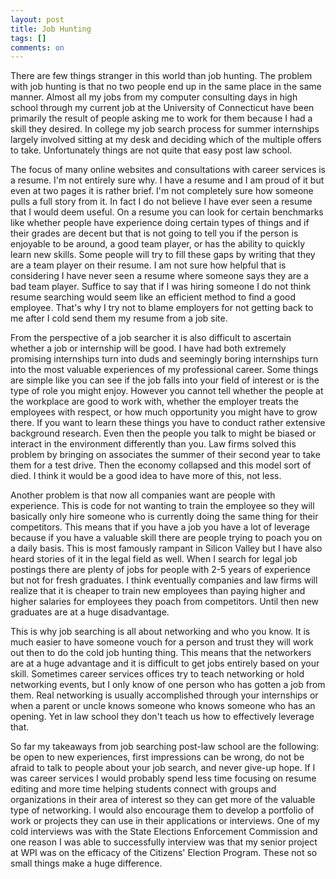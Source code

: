 ```yaml
---
layout: post
title: Job Hunting
tags: []
comments: on
---
```

There are few things stranger in this world than job hunting. The problem with job hunting is that no two people end up in the same place in the same manner. Almost all my jobs from my computer consulting days in high school through my current job at the University of Connecticut have been primarily the result of people asking me to work for them because I had a skill they desired. In college my job search process for summer internships largely involved sitting at my desk and deciding which of the multiple offers to take. Unfortunately things are not quite that easy post law school.<!--more-->

The focus of many online websites and consultations with career services is a resume. I'm not entirely sure why. I have a resume and I am proud of it but even at two pages it is rather brief. I'm not completely sure how someone pulls a full story from it. In fact I do not believe I have ever seen a resume that I would deem useful. On a resume you can look for certain benchmarks like whether people have experience doing certain types of things and if their grades are decent but that is not going to tell you if the person is enjoyable to be around, a good team player, or has the ability to quickly learn new skills. Some people will try to fill these gaps by writing that they are a team player on their resume. I am not sure how helpful that is considering I have never seen a resume where someone says they are a bad team player. Suffice to say that if I was hiring someone I do not think resume searching would seem like an efficient method to find a good employee. That's why I try not to blame employers for not getting back to me after I cold send them my resume from a job site.

From the perspective of a job searcher it is also difficult to ascertain whether a job or internship will be good. I have had both extremely promising internships turn into duds and seemingly boring internships turn into the most valuable experiences of my professional career. Some things are simple like you can see if the job falls into your field of interest or is the type of role you might enjoy. However you cannot tell whether the people at the workplace are good to work with, whether the employer treats the employees with respect, or how much opportunity you might have to grow there. If you want to learn these things you have to conduct rather extensive background research. Even then the people you talk to might be biased or interact in the environment differently than you. Law firms solved this problem by bringing on associates the summer of their second year to take them for a test drive. Then the economy collapsed and this model sort of died. I think it would be a good idea to have more of this, not less.

Another problem is that now all companies want are people with experience. This is code for not wanting to train the employee so they will basically only hire someone who is currently doing the same thing for their competitors. This means that if you have a job you have a lot of leverage because if you have a valuable skill there are people trying to poach you on a daily basis. This is most famously rampant in Silicon Valley but I have also heard stories of it in the legal field as well. When I search for legal job postings there are plenty of jobs for people with 2-5 years of experience but not for fresh graduates. I think eventually companies and law firms will realize that it is cheaper to train new employees than paying higher and higher salaries for employees they poach from competitors. Until then new graduates are at a huge disadvantage.

This is why job searching is all about networking and who you know. It is much easier to have someone vouch for a person and trust they will work out then to do the cold job hunting thing. This means that the networkers are at a huge advantage and it is difficult to get jobs entirely based on your skill. Sometimes career services offices try to teach networking or hold networking events, but I only know of one person who has gotten a job from them. Real networking is usually accomplished through your internships or when a parent or uncle knows someone who knows someone who has an opening. Yet in law school they don't teach us how to effectively leverage that.

So far my takeaways from job searching post-law school are the following: be open to new experiences, first impressions can be wrong, do not be afraid to talk to people about your job search, and never give-up hope. If I was career services I would probably spend less time focusing on resume editing and more time helping students connect with groups and organizations in their area of interest so they can get more of the valuable type of networking. I would also encourage them to develop a portfolio of work or projects they can use in their applications or interviews. One of my cold interviews was with the State Elections Enforcement Commission and one reason I was able to successfully interview was that my senior project at WPI was on the efficacy of the Citizens' Election Program. These not so small things make a huge difference.

